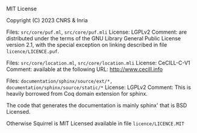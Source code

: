 MIT License

Copyright (C) 2023 CNRS & Inria

Files: `src/core/puf.ml`, `src/core/puf.mli` 
License: LGPLv2
Comment: are distributed under the terms of the GNU Library General Public 
License version 2.1, with the special exception on linking described in file 
`licence/LICENCE.puf`.

Files: `src/core/location.ml`, `src/core/location.mli`
License: CeCILL-C-V1
Comment: available at the following URL: <http://www.cecill.info>

Files: `documentation/sphinx/source/ext/*,
documentation/sphinx/source/static/*`
License: LGPLv2
Comment: This is heavily borrowed from Coq domain extension for sphinx.

The code that generates the documentation is mainly sphinx' that is
BSD Licensed.

Otherwise Squirrel is MIT Licensed available in file
`licence/LICENCE.MIT`
